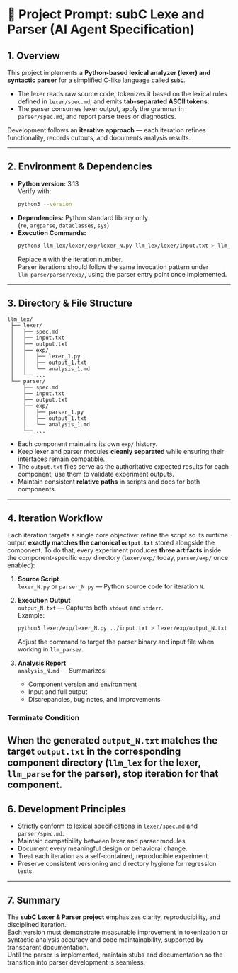 # 🧩 Project Prompt: subC Lexe and Parser (AI Agent Specification)

## 1. Overview

This project implements a **Python-based lexical analyzer (lexer) and syntactic parser** for a simplified C-like language called **`subC`**.  

- The lexer reads raw source code, tokenizes it based on the lexical rules defined in `lexer/spec.md`, and emits **tab-separated ASCII tokens**.  
- The parser consumes lexer output, apply the grammar in `parser/spec.md`, and report parse trees or diagnostics.

Development follows an **iterative approach** — each iteration refines functionality, records outputs, and documents analysis results.

---

## 2. Environment & Dependencies

- **Python version:** 3.13  
  Verify with:
  ```bash
  python3 --version
  ```
- **Dependencies:** Python standard library only  
  (`re`, `argparse`, `dataclasses`, `sys`)
- **Execution Commands:**
  ```bash
  python3 llm_lex/lexer/exp/lexer_N.py llm_lex/lexer/input.txt > llm_lex/lexer/exp/output_N.txt 2>&1
  ```
  Replace `N` with the iteration number.  
  Parser iterations should follow the same invocation pattern under `llm_parse/parser/exp/`, using the parser entry point once implemented.

---

## 3. Directory & File Structure

```
llm_lex/
 ├── lexer/
 │   ├── spec.md
 │   ├── input.txt
 │   ├── output.txt
 │   ├── exp/
 │   │   ├── lexer_1.py
 │   │   ├── output_1.txt
 │   │   └── analysis_1.md
 │   └── ...
 └── parser/
     ├── spec.md
     ├── input.txt
     ├── output.txt
     ├── exp/
     │   ├── parser_1.py
     │   ├── output_1.txt
     │   └── analysis_1.md
     └── ...
```

- Each component maintains its own `exp/` history.  
- Keep lexer and parser modules **cleanly separated** while ensuring their interfaces remain compatible.  
- The `output.txt` files serve as the authoritative expected results for each component; use them to validate experiment outputs.  
- Maintain consistent **relative paths** in scripts and docs for both components.

---

## 4. Iteration Workflow

Each iteration targets a single core objective: refine the script so its runtime output **exactly matches the canonical `output.txt`** stored alongside the component. To do that, every experiment produces **three artifacts** inside the component-specific `exp/` directory (`lexer/exp/` today, `parser/exp/` once enabled):

1. **Source Script**  
   `lexer_N.py` or `parser_N.py` — Python source code for iteration `N`.

2. **Execution Output**  
   `output_N.txt` — Captures both `stdout` and `stderr`.  
   Example:
   ```bash
   python3 lexer/exp/lexer_N.py ../input.txt > lexer/exp/output_N.txt 2>&1
   ```
   Adjust the command to target the parser binary and input file when working in `llm_parse/`.

3. **Analysis Report**  
   `analysis_N.md` — Summarizes:
   - Component version and environment
   - Input and full output
   - Discrepancies, bug notes, and improvements


### Terminate Condition
When the generated `output_N.txt` matches the target `output.txt` in the corresponding component directory (`llm_lex` for the lexer, `llm_parse` for the parser), stop iteration for that component.
---

## 6. Development Principles

- Strictly conform to lexical specifications in `lexer/spec.md` and `parser/spec.md`.
- Maintain compatibility between lexer and parser modules.
- Document every meaningful design or behavioral change.
- Treat each iteration as a self-contained, reproducible experiment.
- Preserve consistent versioning and directory hygiene for regression tests.

---

## 7. Summary

The **subC Lexer & Parser project** emphasizes clarity, reproducibility, and disciplined iteration.  
Each version must demonstrate measurable improvement in tokenization or syntactic analysis accuracy and code maintainability, supported by transparent documentation.  
Until the parser is implemented, maintain stubs and documentation so the transition into parser development is seamless.
